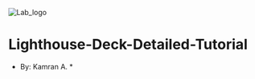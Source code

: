![Lab_logo](https://github.com/Leopardopt2021/Lighthouse-Deck-Detailed-Tutorial/blob/main/Images/logo.png)
# Lighthouse-Deck-Detailed-Tutorial
* By: Kamran A. *

